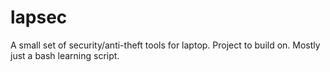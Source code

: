 # lapsec
A small set of security/anti-theft tools for laptop. Project to build on. Mostly just a bash learning script.
